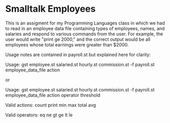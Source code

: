 # Smalltalk Employees

This is an assigment for my Programming Languages class in which we had to read in an employee data file containing types of employees, names, and salaries and respond to various commands from the user. For example, the user would write "print ge 2000," and the correct output would be all employees whose total earnings were greater than $2000.

Usage notes are contained in payroll.st but explained here for clarity:

Usage: gst employee.st salaried.st hourly.st commission.st -f payroll.st employee_data_file action

or

Usage: gst employee.st salaried.st hourly.st commission.st -f payroll.st employee_data_file action operator threshold

Valid actions: count print min max total avg 

Valid operators: eq ne gt ge lt le
